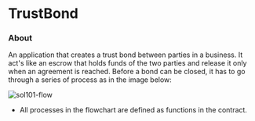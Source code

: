 # TrustBond 

### About
An application that creates a trust bond between parties in a business. It act's like an escrow that holds funds of the two parties and release it only when an agreement is reached. Before a bond can be closed, it has to go through a series of process as in the image below: 

![sol101-flow](https://user-images.githubusercontent.com/111018723/188833840-07029f36-2f10-4144-a4ca-5d60e8460554.png)

- All processes in the flowchart are defined as functions in the contract.
